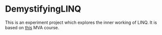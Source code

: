 # DemystifyingLINQ

This is an experiment project which explores the inner working of LINQ. It is based on [this](https://mva.microsoft.com/en-us/training-courses/12301) MVA course.
